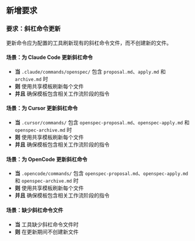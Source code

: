 ## 新增要求
### 要求：斜杠命令更新
更新命令应为配置的工具刷新现有的斜杠命令文件，而不创建新的文件。

#### 场景：为 Claude Code 更新斜杠命令
- **当** `.claude/commands/openspec/` 包含 `proposal.md`、`apply.md` 和 `archive.md` 时
- **则** 使用共享模板刷新每个文件
- **并且** 确保模板包含相关工作流阶段的指令

#### 场景：为 Cursor 更新斜杠命令
- **当** `.cursor/commands/` 包含 `openspec-proposal.md`、`openspec-apply.md` 和 `openspec-archive.md` 时
- **则** 使用共享模板刷新每个文件
- **并且** 确保模板包含相关工作流阶段的指令

#### 场景：为 OpenCode 更新斜杠命令
- **当** `.opencode/commands/` 包含 `openspec-proposal.md`、`openspec-apply.md` 和 `openspec-archive.md` 时
- **则** 使用共享模板刷新每个文件
- **并且** 确保模板包含相关工作流阶段的指令

#### 场景：缺少斜杠命令文件
- **当** 工具缺少斜杠命令文件时
- **则** 在更新期间不创建新文件